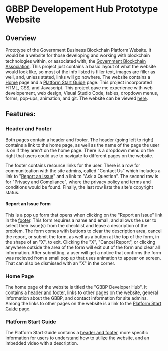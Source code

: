# GBBP Developement Hub Prototype Website

## Overview

Prototype of the Government Business Blockchain Platform Website. It would be a website for those developing and working with blockchain technologies within, or associated with, the [Government Blockchain Association](https://www.gbaglobal.org/gbbp/). This project just contains a basic layout of what the website would look like, so most of the info listed is filler text, images are filler as well, and, unless stated, links will go nowhere. The website contains a [Home](###-home-page) page and a [Platform Start Guide](###-platform-start-guide) page. This project incorporated HTML, CSS, and Javascript. This project gave me experience with web developement, web design, Visual Studio Code, tables, dropdown menus, forms, pop-ups, animation, and git. The website can be viewed [here](https://solstice-clumsy-stool.glitch.me).

## Features:

### Header and Footer

Both pages contain a header and footer.
The header (going left to right) contains a link to the home page, as well as the name of the page the user is on if they aren't on the home page. There is a dropdown menu on the right that users could use to navigate to different pages on the website.

The footer contains resource links for the user. There is a row for communitcation with the site admins, called "Contact Us" which includes a link to "[Report an Issue](####-report-an-issue-form)" and a link to "Ask a Question". The second row is for "Privacy and Compliance", where the privacy policy and terms and conditions would be found. Finally, the last row lists the site's copyright status.

#### Report an Issue Form

This is a pop up form that opens when clicking on the "Report an Issue" link in the [footer](###-header-and-footer). This form requires a name and email, and allows the user to select their issue(s) from the checklist and leave a description of the problem. The form comes with buttons to clear the description area, cancel the report, or submit the form, as well as a button at the top of the form, in the shape of an "X", to exit. Clicking the "X", "Cancel Report", or clicking anywhere outside the area of the form will exit out of the form and clear all information. After submitting, a user will get a notice that confirms the form was recieved from a small pop up that uses animation to appear on screen. That can also be dismissed with an "X" in the corner.

### Home Page

The home page of the website is titled the "GBBP Developer Hub". It contains a [header and footer](###-header-and-footer), links to other pages on the website, general information about the GBBP, and contact information for site admins. Among the links to other pages on the website is a link to the [Platform Start Guide](###-platform-start-guide) page.

### Platform Start Guide

The Platform Start Guide contains a [header and footer](###-header-and-footer), more specific information for users to understand how to utilize the website, and an imbedded video with a description.


